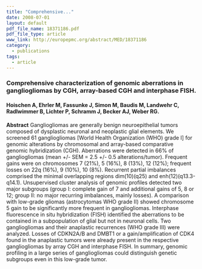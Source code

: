 ```yaml
---
title: "Comprehensive..."
date: 2008-07-01
layout: default
pdf_file_name: 18371186.pdf
pdf_file_type: article
www_link: http://europepmc.org/abstract/MED/18371186
category:
  - publications
tags:
  - article
---
```


### Comprehensive characterization of genomic aberrations in gangliogliomas by CGH, array-based CGH and interphase FISH.
#### Hoischen A, Ehrler M, Fassunke J, Simon M, Baudis M, Landwehr C, Radlwimmer B, Lichter P, Schramm J, Becker AJ, Weber RG.

**Abstract** Gangliogliomas are generally benign neuroepithelial tumors composed of dysplastic neuronal and neoplastic glial elements. We screened 61 gangliogliomas [World Health Organization (WHO) grade I] for genomic alterations by chromosomal and array-based comparative genomic hybridization (CGH). Aberrations were detected in 66% of gangliogliomas (mean +/- SEM = 2.5 +/- 0.5 alterations/tumor). Frequent gains were on chromosomes 7 (21%), 5 (16%), 8 (13%), 12 (12%); frequent losses on 22q (16%), 9 (10%), 10 (8%). Recurrent partial imbalances comprised the minimal overlapping regions dim(10)(q25) and enh(12)(q13.3-q14.1). Unsupervised cluster analysis of genomic profiles detected two major subgroups (group I: complete gain of 7 and additional gains of 5, 8 or 12; group II: no major recurring imbalances, mainly losses). A comparison with low-grade gliomas (astrocytomas WHO grade II) showed chromosome 5 gain to be significantly more frequent in gangliogliomas. Interphase fluorescence in situ hybridization (FISH) identified the aberrations to be contained in a subpopulation of glial but not in neuronal cells. Two gangliogliomas and their anaplastic recurrences (WHO grade III) were analyzed. Losses of CDKN2A/B and DMBT1 or a gain/amplification of CDK4 found in the anaplastic tumors were already present in the respective gangliogliomas by array CGH and interphase FISH. In summary, genomic profiling in a large series of gangliogliomas could distinguish genetic subgroups even in this low-grade tumor.


